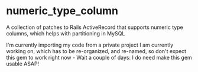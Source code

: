 numeric_type_column
=======================

A collection of patches to Rails ActiveRecord that supports numeric type columns, which helps with partitioning in MySQL

I'm currently importing my code from a private project I am currently working on, which has to be re-organized, and re-named, 
so don't expect this gem to work right now - Wait a couple of days: I do need make this gem usable ASAP! 